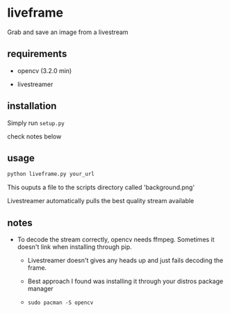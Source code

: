 # liveframe
Grab and save an image from a livestream

## requirements
* opencv (3.2.0 min)

* livestreamer

## installation
Simply run ```setup.py```

check notes below

## usage
```bash
python liveframe.py your_url
```

This ouputs a file to the scripts directory called 'background.png'

Livestreamer automatically pulls the best quality stream available

## notes
* To decode the stream correctly, opencv needs ffmpeg. Sometimes it doesn't link when installing through pip.

	* Livestreamer doesn't gives any heads up and just fails decoding the frame.

	* Best approach I found was installing it through your distros package manager

	* ```sudo pacman -S opencv```
